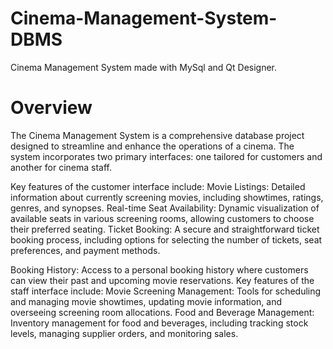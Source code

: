 # Cinema-Management-System-DBMS
 Cinema Management System made with MySql and Qt Designer.
# Overview
The Cinema Management System is a comprehensive database project designed to streamline and enhance the operations of a cinema. The system incorporates two primary interfaces: one tailored for customers and another for cinema staff.


Key features of the customer interface include:
Movie Listings: Detailed information about currently screening movies, including showtimes, ratings, genres, and synopses.
Real-time Seat Availability: Dynamic visualization of available seats in various screening rooms, allowing customers to choose their preferred seating.
Ticket Booking: A secure and straightforward ticket booking process, including options for selecting the number of tickets, seat preferences, and payment methods.


Booking History: Access to a personal booking history where customers can view their past and upcoming movie reservations.
Key features of the staff interface include:
Movie Screening Management: Tools for scheduling and managing movie showtimes, updating movie information, and overseeing screening room allocations.
Food and Beverage Management: Inventory management for food and beverages, including tracking stock levels, managing supplier orders, and monitoring sales.
